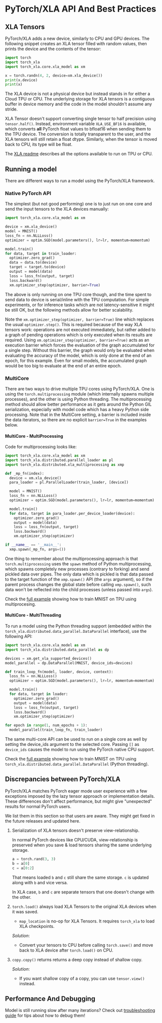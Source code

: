 # PyTorch/XLA API And Best Practices

## XLA Tensors

PyTorch/XLA adds a new device, similarly to CPU and GPU devices. The following snippet creates an XLA tensor filled with random values, then prints the device and the contents of the tensor:

```python
import torch
import torch_xla
import torch_xla.core.xla_model as xm

x = torch.randn(4, 2, device=xm.xla_device())
print(x.device)
print(x)
```

The XLA device is not a physical device but instead stands in for either a Cloud TPU or CPU. The underlying storage for XLA tensors is a contiguous buffer in device memory and the code in the model shouldn't assume any stride.

XLA Tensor doesn't support converting single tensor to half precision using `tensor.half()`. Instead, environment variable `XLA_USE_BF16` is available, which converts **all** PyTorch float values to bfloat16 when sending them to the TPU device. The conversion is totally transparent to the user, and the XLA tensors will still retain a float dtype. Similarly, when the tensor is moved back to CPU, its type will be float.

The [XLA readme](https://github.com/pytorch/xla/blob/master/README.md) describes all the options available to run on TPU or CPU.

## Running a model

There are different ways to run a model using the PyTorch/XLA framework.

### Native PyTorch API

The simplest (but not good performing) one is to just run on one core and send the input tensors to the XLA devices manually:

```python
import torch_xla.core.xla_model as xm

device = xm.xla_device()
model = MNIST()
loss_fn = nn.NLLLoss()
optimizer = optim.SGD(model.parameters(), lr=lr, momentum=momentum)

model.train()
for data, target in train_loader:
  optimizer.zero_grad()
  data = data.to(device)
  target = target.to(device)
  output = model(data)
  loss = loss_fn(output, target)
  loss.backward()
  xm.optimizer_step(optimizer, barrier=True)
```

The above is only running on one TPU core though, and the time spent to send data to device is serial/inline with the TPU computation.
For simple experiments, or for inference tasks which are not latency-sensitive it might be still OK, but the following methods allow for better scalability.

Note the `xm.optimizer_step(optimizer, barrier=True)` line which replaces the usual
`optimizer.step()`. This is required because of the way XLA tensors work:
operations are not executed immediately, but rather added to a graph of pending
operations which is only executed when its results are required. Using
`xm.optimizer_step(optimizer, barrier=True)` acts as an execution barrier which forces the
evaluation of the graph accumulated for a single step. Without this barrier, the
graph would only be evaluated when evaluating the accuracy of the model, which
is only done at the end of an epoch, for this example. Even for small models,
the accumulated graph would be too big to evaluate at the end of an entire
epoch.

### MultiCore

There are two ways to drive multiple TPU cores using PyTorch/XLA. One is using the `torch.multiprocessing` module (which internally spawns multiple processes), and the other is using Python threading.
The multiprocessing method should allow better performance as it gets around the Python GIL serialization, especially with model code which has a heavy Python side processing.
Note that in the MultiCore setting, a barrier is included inside the data
iterators, so there are no explicit `barrier=True` in the examples below.

#### MultiCore - MultiProcessing

Code for multiprocessing looks like:

```python
import torch_xla.core.xla_model as xm
import torch_xla.distributed.parallel_loader as pl
import torch_xla.distributed.xla_multiprocessing as xmp

def _mp_fn(index):
  device = xm.xla_device()
  para_loader = pl.ParallelLoader(train_loader, [device])

  model = MNIST()
  loss_fn = nn.NLLLoss()
  optimizer = optim.SGD(model.parameters(), lr=lr, momentum=momentum)

  model.train()
  for data, target in para_loader.per_device_loader(device):
    optimizer.zero_grad()
    output = model(data)
    loss = loss_fn(output, target)
    loss.backward()
    xm.optimizer_step(optimizer)

if __name__ == '__main__':
  xmp.spawn(_mp_fn, args=())
```

One thing to remember about the multiprocessing approach is that `torch.multiprocessing` uses the `spawn` method of Python multiprocessing, which spawns completely new processes (contrary to forking) and send pickled data over pipes.
The only data which is pickled is that data passed to the target function of the `xmp.spawn()` API (the `args` argument), so if the parent process changes the global state before calling `xmp.spawn()`, such data won't be reflected into the child processes (unless passed into `args`).

Check the [full example](https://github.com/pytorch/xla/blob/master/test/test_train_mp_mnist.py) showing how to train MNIST on TPU using multiprocesing.

#### MultiCore - MultiThreading

To run a model using the Python threading support (embedded within the `torch_xla.distributed.data_parallel.DataParallel` interface), use the following API:

```python
import torch_xla.core.xla_model as xm
import torch_xla.distributed.data_parallel as dp

devices = xm.get_xla_supported_devices()
model_parallel = dp.DataParallel(MNIST, device_ids=devices)

def train_loop_fn(model, loader, device, context):
  loss_fn = nn.NLLLoss()
  optimizer = optim.SGD(model.parameters(), lr=lr, momentum=momentum)

  model.train()
  for data, target in loader:
    optimizer.zero_grad()
    output = model(data)
    loss = loss_fn(output, target)
    loss.backward()
    xm.optimizer_step(optimizer)

for epoch in range(1, num_epochs + 1):
  model_parallel(train_loop_fn, train_loader)
```

The same multi-core API can be used to run on a single core as well by setting the device_ids argument to the selected core. Passing `[]` as `device_ids` causes the model to run using the PyTorch native CPU support.

Check the [full example](https://github.com/pytorch/xla/blob/master/test/test_train_mnist.py) showing how to train MNIST on TPU using `torch_xla.distributed.data_parallel.DataParallel` (Python threading).

## Discrepancies between PyTorch/XLA

PyTorch/XLA matches PyTorch eager mode user experience with a few exceptions imposed by the lazy tensor approach or implementation details.
These differences don't affect performance, but might give "unexpected" results for normal PyTorch users.

We list them in this section so that users are aware. They might get fixed in the future releases and updated here.

1. Serialization of XLA tensors doesn't preserve view-relationship.

   In normal PyTorch devices like CPU/CUDA, view-relationship is preserved when you save & load tensors sharing the same underlying storage.

   ``` Python
   a = torch.rand(3, 3)
   b = a[0]
   c = a[0:2]
   ```
   That means loaded `b` and `c` still share the same storage. `c` is updated along with `b` and vice versa.

   In XLA case, `b` and `c` are separate tensors that one doesn't change with the other.

1. `torch.load()` always load XLA Tensors to the original XLA devices when it was saved.

    * `map_location` is no-op for XLA Tensors. It requires `torch_xla` to load XLA checkpoints.

    _Solution_:

    * Convert your tensors to CPU before calling `torch.save()` and move back to XLA device after `torch.load()` on CPU.

1. `copy.copy()` returns returns a deep copy instead of shallow copy.

    _Solution_:
    * If you want shallow copy of a copy, you can use `tensor.view()` instead.


## Performance And Debugging

Model is still running slow after many iterations? Check out [troubleshooting guide](TROUBLESHOOTING.md) for tips about how to debug them!
